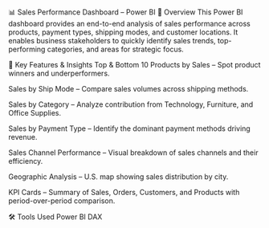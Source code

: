 📊 Sales Performance Dashboard – Power BI
📌 Overview
This Power BI dashboard provides an end-to-end analysis of sales performance across products, payment types, shipping modes, and customer locations. It enables business stakeholders to quickly identify sales trends, top-performing categories, and areas for strategic focus.

🎯 Key Features & Insights
Top & Bottom 10 Products by Sales – Spot product winners and underperformers.

Sales by Ship Mode – Compare sales volumes across shipping methods.

Sales by Category – Analyze contribution from Technology, Furniture, and Office Supplies.

Sales by Payment Type – Identify the dominant payment methods driving revenue.

Sales Channel Performance – Visual breakdown of sales channels and their efficiency.

Geographic Analysis – U.S. map showing sales distribution by city.

KPI Cards – Summary of Sales, Orders, Customers, and Products with period-over-period comparison.

🛠 Tools Used
Power BI
DAX
